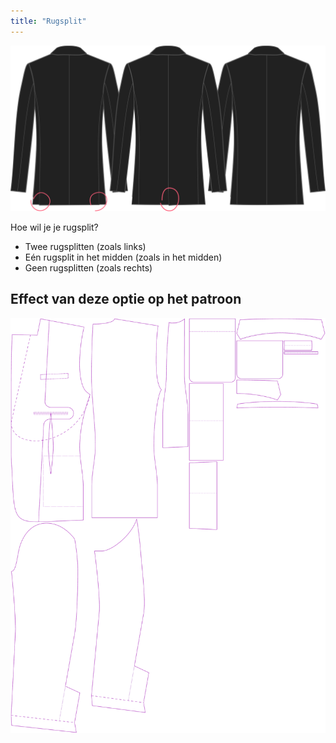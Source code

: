 ```yaml
---
title: "Rugsplit"
---
```


![Rugsplit](backvent.svg)

Hoe wil je je rugsplit?

- Twee rugsplitten (zoals links)
- Eén rugsplit in het midden (zoals in het midden)
- Geen rugsplitten (zoals rechts)

## Effect van deze optie op het patroon

![Deze afbeelding toont het effect van deze optie door meerdere varianten die een andere waarde hebben voor deze optie te vervangen](jaeger_backvent_sample.svg "Effect van deze optie op het patroon")
